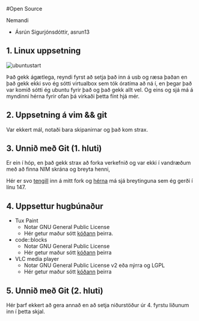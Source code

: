 
#Open Source

Nemandi
* Ásrún Sigurjónsdóttir, asrun13




## 1. Linux uppsetning


![ubuntustart](https://f.cloud.github.com/assets/5700377/1351292/6d0ce74e-3720-11e3-99ea-a7d2d4dddcf8.png "Skjamynd")



 Það gekk ágætlega, reyndi fyrst að setja það inn á usb og ræsa þaðan en það gekk ekki svo ég sótti virtualbox sem tók óratíma að  ná í, en þegar það var komið sótti ég ubuntu fyrir það og það gekk allt vel. Og eins og sjá má á myndinni hérna fyrir ofan þá virkaði þetta fínt hjá mér.
 
 
## 2. Uppsetning á vim && git


Var ekkert mál, notaði bara skipanirnar og það kom strax.



## 3. Unnið með Git (1. hluti)


Er ein í hóp, en það gekk strax að forka verkefnið og var ekki í vandræðum með að finna NIM skrána og breyta henni, 

Hér er svo [tengill](https://github.com/asrunes/INTOPrufa/ "Gaffall") inn á mitt fork og [hérna](https://github.com/asrunes/INTOPrufa/blob/master/NIM.cpp "breyting") má sjá breytinguna sem ég gerði í línu 147.


## 4. Uppsettur hugbúnaður


* Tux Paint 
  - Notar GNU General Public License
  - Hér getur maður sótt [kóðann](http://tuxpaint.org/download/source/ "TuxPaint") þeirra.
* code::blocks
  - Notar GNU General Public License
  - Hér getur maður sótt [kóðann](http://www.codeblocks.org/downloads/25 "codeblocks") þeirra
* VLC media player
  - Notar GNU General Public License v2 eða nýrra og LGPL
  - Hér getur maður sótt [kóðann](http://www.videolan.org/vlc/download-sources.html "VLC") þeirra



## 5. Unnið með Git (2. hluti)

Hér þarf ekkert að gera annað en að setja niðurstöður úr 4. fyrstu liðunum inn í þetta skjal.
